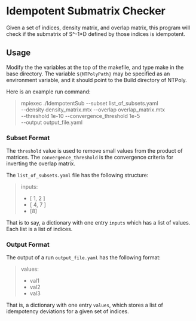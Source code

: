 # Idempotent Submatrix Checker

Given a set of indices, density matrix, and overlap matrix, this program will
check if the submatrix of S^-1*D defined by those indices is idempotent.

## Usage

Modify the the variables at the top of the makefile, and type make in the
base directory. The variable `${NTPolyPath}` may be specified as an
environment variable, and it should point to the Build directory of NTPoly.

Here is an example run command:

> mpiexec ./IdempotentSub --subset list_of_subsets.yaml \
  --density density_matrix.mtx --overlap overlap_matrix.mtx \
  --threshold 1e-10 --convergence_threshold 1e-5 \
  --output output_file.yaml

### Subset Format

The `threshold` value is used to remove small values from the product of
matrices. The `convergence_threshold` is the convergence criteria for
inverting the overlap matrix.

The `list_of_subsets.yaml` file has the following structure:

> inputs:
> - [ 1, 2 ]
> - [ 4, 7 ]
> - [8]

That is to say, a dictionary with one entry `inputs` which has a list
of values. Each list is a list of indices.

### Output Format

The output of a run `output_file.yaml` has the following format:

>values:
>- val1
>- val2
>- val3

That is, a dictionary with one entry `values`, which stores a list of
idempotency deviations for a given set of indices.
